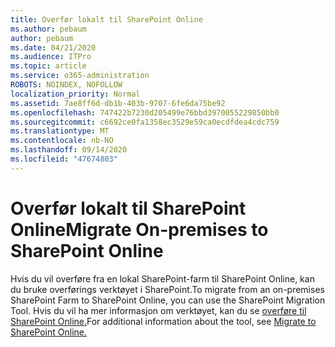 ```yaml
---
title: Overfør lokalt til SharePoint Online
ms.author: pebaum
author: pebaum
ms.date: 04/21/2020
ms.audience: ITPro
ms.topic: article
ms.service: o365-administration
ROBOTS: NOINDEX, NOFOLLOW
localization_priority: Normal
ms.assetid: 7ae8ff6d-db1b-403b-9707-6fe6da75be92
ms.openlocfilehash: 747422b7230d205499e76bbd3970055229850bb0
ms.sourcegitcommit: c6692ce0fa1358ec3529e59ca0ecdfdea4cdc759
ms.translationtype: MT
ms.contentlocale: nb-NO
ms.lasthandoff: 09/14/2020
ms.locfileid: "47674803"
---
```

# <a name="migrate-on-premises-to-sharepoint-online"></a><span data-ttu-id="4ce15-102">Overfør lokalt til SharePoint Online</span><span class="sxs-lookup"><span data-stu-id="4ce15-102">Migrate On-premises to SharePoint Online</span></span>

<span data-ttu-id="4ce15-103">Hvis du vil overføre fra en lokal SharePoint-farm til SharePoint Online, kan du bruke overførings verktøyet i SharePoint.</span><span class="sxs-lookup"><span data-stu-id="4ce15-103">To migrate from an on-premises SharePoint Farm to SharePoint Online, you can use the SharePoint Migration Tool.</span></span> <span data-ttu-id="4ce15-104">Hvis du vil ha mer informasjon om verktøyet, kan du se [overføre til SharePoint Online.](https://go.microsoft.com/fwlink/?linkid=2019574)</span><span class="sxs-lookup"><span data-stu-id="4ce15-104">For additional information about the tool, see [Migrate to SharePoint Online.](https://go.microsoft.com/fwlink/?linkid=2019574)</span></span>
  

